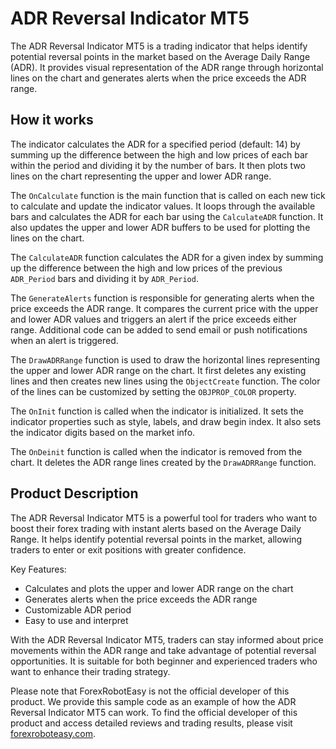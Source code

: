 # ADR Reversal Indicator MT5

The ADR Reversal Indicator MT5 is a trading indicator that helps identify potential reversal points in the market based on the Average Daily Range (ADR). It provides visual representation of the ADR range through horizontal lines on the chart and generates alerts when the price exceeds the ADR range.

## How it works
The indicator calculates the ADR for a specified period (default: 14) by summing up the difference between the high and low prices of each bar within the period and dividing it by the number of bars. It then plots two lines on the chart representing the upper and lower ADR range.

The `OnCalculate` function is the main function that is called on each new tick to calculate and update the indicator values. It loops through the available bars and calculates the ADR for each bar using the `CalculateADR` function. It also updates the upper and lower ADR buffers to be used for plotting the lines on the chart.

The `CalculateADR` function calculates the ADR for a given index by summing up the difference between the high and low prices of the previous `ADR_Period` bars and dividing it by `ADR_Period`.

The `GenerateAlerts` function is responsible for generating alerts when the price exceeds the ADR range. It compares the current price with the upper and lower ADR values and triggers an alert if the price exceeds either range. Additional code can be added to send email or push notifications when an alert is triggered.

The `DrawADRRange` function is used to draw the horizontal lines representing the upper and lower ADR range on the chart. It first deletes any existing lines and then creates new lines using the `ObjectCreate` function. The color of the lines can be customized by setting the `OBJPROP_COLOR` property.

The `OnInit` function is called when the indicator is initialized. It sets the indicator properties such as style, labels, and draw begin index. It also sets the indicator digits based on the market info.

The `OnDeinit` function is called when the indicator is removed from the chart. It deletes the ADR range lines created by the `DrawADRRange` function.

## Product Description
The ADR Reversal Indicator MT5 is a powerful tool for traders who want to boost their forex trading with instant alerts based on the Average Daily Range. It helps identify potential reversal points in the market, allowing traders to enter or exit positions with greater confidence.

Key Features:
- Calculates and plots the upper and lower ADR range on the chart
- Generates alerts when the price exceeds the ADR range
- Customizable ADR period
- Easy to use and interpret

With the ADR Reversal Indicator MT5, traders can stay informed about price movements within the ADR range and take advantage of potential reversal opportunities. It is suitable for both beginner and experienced traders who want to enhance their trading strategy.

Please note that ForexRobotEasy is not the official developer of this product. We provide this sample code as an example of how the ADR Reversal Indicator MT5 can work. To find the official developer of this product and access detailed reviews and trading results, please visit [forexroboteasy.com](https://forexroboteasy.com/forex-robot-review/review-adr-reversal-indicator-mt5-boost-your-forex-trading-with-instant-alerts/).
